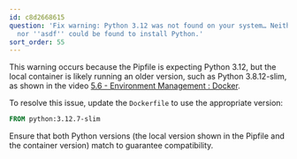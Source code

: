 ```yaml
---
id: c8d2668615
question: 'Fix warning: Python 3.12 was not found on your system… Neither ''pyenv''
  nor ''asdf'' could be found to install Python.'
sort_order: 55
---
```


This warning occurs because the Pipfile is expecting Python 3.12, but the local container is likely running an older version, such as Python 3.8.12-slim, as shown in the video [5.6 - Environment Management : Docker](https://www.youtube.com/watch?v=wAtyYZ6zvAs&list=PL3MmuxUbc_hIhxl5Ji8t4O6lPAOpHaCLR&index=57).

To resolve this issue, update the `Dockerfile` to use the appropriate version:

```dockerfile
FROM python:3.12.7-slim
```

Ensure that both Python versions (the local version shown in the Pipfile and the container version) match to guarantee compatibility.